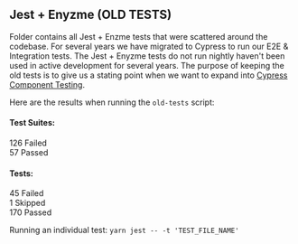 ## Jest + Enyzme (OLD TESTS)

Folder contains all Jest + Enzme tests that were scattered around the codebase. For several years we have migrated to Cypress to run our E2E & Integration tests. The Jest + Enyzme tests do not run nightly haven't been used in active development for several years. The purpose of keeping the old tests is to give us a stating point when we want to expand into [Cypress Component Testing](https://docs.cypress.io/guides/component-testing/overview).

Here are the results when running the `old-tests` script:

#### Test Suites:

126 Failed <br>
57 Passed <br>

#### Tests:

45 Failed <br>
1 Skipped <br>
170 Passed <br>

Running an individual test: `yarn jest -- -t 'TEST_FILE_NAME'`
